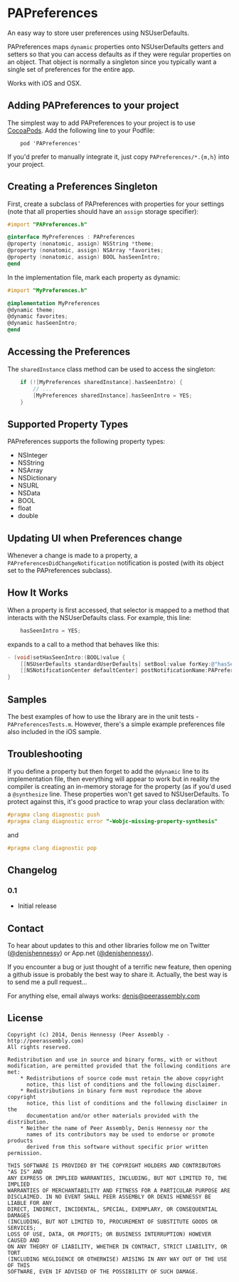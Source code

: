 # PAPreferences

An easy way to store user preferences using NSUserDefaults.

PAPreferences maps `dynamic` properties onto NSUserDefaults getters and setters so that you can access defaults as if they were regular properties on an object. That object is normally a singleton since you typically want a single set of preferences for the entire app.

Works with iOS and OSX.

## Adding PAPreferences to your project

The simplest way to add PAPreferences to your project is to use [CocoaPods](http://cocoapods.org). 
Add the following line to your Podfile:

```
	pod 'PAPreferences'
```

If you'd prefer to manually integrate it, just copy `PAPreferences/*.{m,h}` into your project.

## Creating a Preferences Singleton

First, create a subclass of PAPreferences with properties for your settings (note that all properties should have an `assign` storage specifier):

```objective-c
#import "PAPreferences.h"

@interface MyPreferences : PAPreferences
@property (nonatomic, assign) NSString *theme;
@property (nonatomic, assign) NSArray *favorites;
@property (nonatomic, assign) BOOL hasSeenIntro;
@end
```

In the implementation file, mark each property as dynamic:

```objective-c
#import "MyPreferences.h"

@implementation MyPreferences
@dynamic theme;
@dynamic favorites;
@dynamic hasSeenIntro;
@end
```

## Accessing the Preferences

The `sharedInstance` class method can be used to access the singleton:

```objective-c
	if (![MyPreferences sharedInstance].hasSeenIntro) {
		// ...
		[MyPreferences sharedInstance].hasSeenIntro = YES;
	}
```

## Supported Property Types

PAPreferences supports the following property types:

 * NSInteger
 * NSString
 * NSArray
 * NSDictionary
 * NSURL
 * NSData
 * BOOL
 * float
 * double

## Updating UI when Preferences change

Whenever a change is made to a property, a `PAPreferencesDidChangeNotification` notification is posted (with its object set to the PAPreferences subclass).

## How It Works

When a property is first accessed, that selector is mapped to a method that interacts with the NSUserDefaults class. For example, this line:

```objective-c
	hasSeenIntro = YES;
```

expands to a call to a method that behaves like this:

```objective-c
- (void)setHasSeenIntro:(BOOL)value {
	[[NSUserDefaults standardUserDefaults] setBool:value forKey:@"hasSeenIntro"];
    [[NSNotificationCenter defaultCenter] postNotificationName:PAPreferencesDidChangeNotification object:self];
}
```

## Samples

The best examples of how to use the library are in the unit tests - `PAPreferencesTests.m`. However, there's a simple example preferences file also included in the iOS sample.

## Troubleshooting
If you define a property but then forget to add the `@dynamic` line to its implementation file, then everything will appear to work but in reality the compiler is creating an in-memory storage for the property (as if you'd used a `@synthesize` line. These properties won't get saved to NSUserDefaults. To protect against this, it's good practice to wrap your class declaration with:

```objective-c
#pragma clang diagnostic push
#pragma clang diagnostic error "-Wobjc-missing-property-synthesis"
```

and

```objective-c
#pragma clang diagnostic pop
```

## Changelog

### 0.1 
 *  Initial release

## Contact

To hear about updates to this and other libraries follow me on Twitter ([@denishennessy](http://twitter.com/denishennessy)) or App.net ([@denishennessy](http://alpha.app.net/denishennessy)).

If you encounter a bug or just thought of a terrific new feature, then opening a github issue is probably the best way to share it. 
Actually, the best way is to send me a pull request...

For anything else, email always works: [denis@peerassembly.com](mailto:denis@peerassembly.com)

## License

```
Copyright (c) 2014, Denis Hennessy (Peer Assembly - http://peerassembly.com)
All rights reserved.

Redistribution and use in source and binary forms, with or without
modification, are permitted provided that the following conditions are met:
    * Redistributions of source code must retain the above copyright
      notice, this list of conditions and the following disclaimer.
    * Redistributions in binary form must reproduce the above copyright
      notice, this list of conditions and the following disclaimer in the
      documentation and/or other materials provided with the distribution.
    * Neither the name of Peer Assembly, Denis Hennessy nor the
      names of its contributors may be used to endorse or promote products
      derived from this software without specific prior written permission.

THIS SOFTWARE IS PROVIDED BY THE COPYRIGHT HOLDERS AND CONTRIBUTORS "AS IS" AND
ANY EXPRESS OR IMPLIED WARRANTIES, INCLUDING, BUT NOT LIMITED TO, THE IMPLIED
WARRANTIES OF MERCHANTABILITY AND FITNESS FOR A PARTICULAR PURPOSE ARE
DISCLAIMED. IN NO EVENT SHALL PEER ASSEMBLY OR DENIS HENNESSY BE LIABLE FOR ANY
DIRECT, INDIRECT, INCIDENTAL, SPECIAL, EXEMPLARY, OR CONSEQUENTIAL DAMAGES
(INCLUDING, BUT NOT LIMITED TO, PROCUREMENT OF SUBSTITUTE GOODS OR SERVICES;
LOSS OF USE, DATA, OR PROFITS; OR BUSINESS INTERRUPTION) HOWEVER CAUSED AND
ON ANY THEORY OF LIABILITY, WHETHER IN CONTRACT, STRICT LIABILITY, OR TORT
(INCLUDING NEGLIGENCE OR OTHERWISE) ARISING IN ANY WAY OUT OF THE USE OF THIS
SOFTWARE, EVEN IF ADVISED OF THE POSSIBILITY OF SUCH DAMAGE.
```

